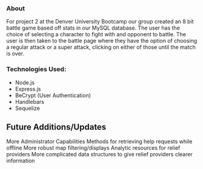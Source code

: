 
### About
For project 2 at the Denver University Bootcamp our group created an 8 bit battle game based off stats in our MySQL database. The user has the choice of selecting a character to fight with and opponent to battle. The user is then taken to the battle page where they have the option of choosing a regular attack or a super attack, clicking on either of those until the match is over. 


### Technologies Used:
- Node.js
- Express.js
- BeCrypt (User Authentication)
- Handlebars
- Sequelize



## Future Additions/Updates
More Administrator Capabilities
Methods for retrieving help requests while offline
More robust map filtering/displays
Analytic resources for relief providers
More complicated data structures to give relief providers clearer information
